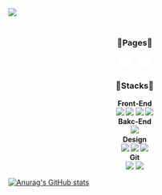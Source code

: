 <br><br>
<img src="https://capsule-render.vercel.app/api?type=Waving&color=auto&height=300&section=header&text=Kim%20Yeri&fontSize=90" />
<br><br>

<h3 align="center"><b>💙Pages💙</b></h3>
<p align="center">
    <a href="https://ganzicod.tistory.com/" target='_blank'><img src="./tistory.png" width="24"/></a> &nbsp&nbsp
    <a href="https://cloudy-credit-01e.notion.site/bce4573d8ace4a3fb41bb009aa19f361" target='_blank'><img src="./notion.png" width="24"/></a>
  <p>
<h3 align="center"><b>💜Stacks💜</b></h3>
<p align="center"> <b>Front-End<br><img src="https://img.shields.io/badge/HTML5-E34F26?style=flat-square&logo=HTML5&logoColor=white"/>
<img src="https://img.shields.io/badge/CSS3-1572B6?style=flat-square&logo=CSS3&logoColor=white"/>
<img src="https://img.shields.io/badge/JavaScript-F7DF1E?style=flat-square&logo=JavaScript&logoColor=white"/>
<img src="https://img.shields.io/badge/React-61DAFB?style=flat-square&logo=React&logoColor=white"/> <br>
Bakc-End<br>
<img src="https://img.shields.io/badge/Node.js-339933?style=flat-square&logo=Node.js&logoColor=white"/> <br>
Design<br>
<img src="https://img.shields.io/badge/Adobe Photoshop-31A8FF?style=flat-square&logo=Adobe Photoshop&logoColor=white"/>
<img src="https://img.shields.io/badge/Adobe Illustrator-FF9A00?style=flat-square&logo=Adobe Illustrator&logoColor=white"/>
<img src="https://img.shields.io/badge/Figma-F24E1E?style=flat-square&logo=Figma&logoColor=white"/><br>Git<br>
<img src="https://img.shields.io/badge/GitLab-FCA121?style=flat-square&logo=GitLab&logoColor=white"/>
<img src="https://img.shields.io/badge/GitHub-181717?style=flat-square&logo=GitHub&logoColor=white"/>
</b>
    
[![Anurag's GitHub stats](https://github-readme-stats.vercel.app/api?username=yeri942)](https://github.com/yeri942/github-readme-stats)
</p>
